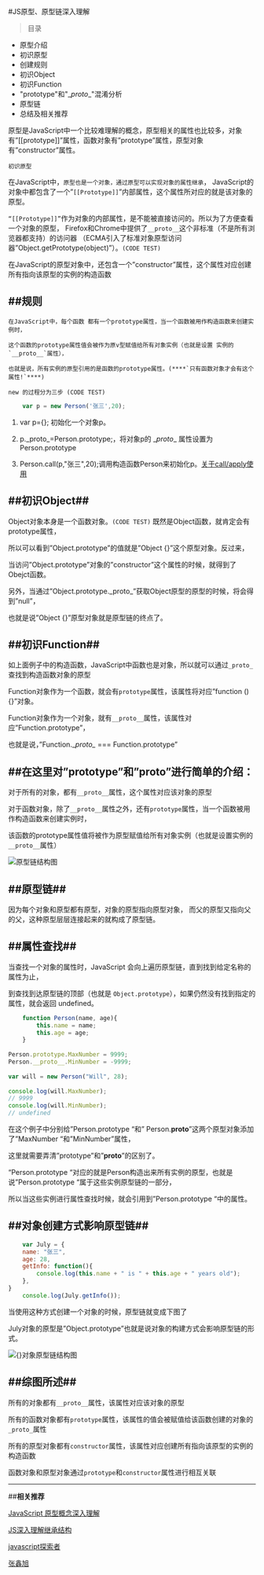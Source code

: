 #JS原型、原型链深入理解

> 目录

* 原型介绍
* 初识原型
* 创建规则
* 初识Object
* 初识Function
* "prototype"和"\__proto__"混淆分析
* 原型链
* 总结及相关推荐

原型是JavaScript中一个比较难理解的概念，原型相关的属性也比较多，对象有”[[prototype]]”属性，函数对象有”prototype”属性，原型对象有”constructor”属性。

`初识原型`

在JavaScript中，`原型也是一个对象，通过原型可以实现对象的属性继承`，
JavaScript的对象中都包含了一个”`[[Prototype]]`”内部属性，这个属性所对应的就是该对象的原型。

`“[[Prototype]]”`作为对象的内部属性，是不能被直接访问的。所以为了方便查看一个对象的原型，
Firefox和Chrome中提供了`__proto__`这个非标准（不是所有浏览器都支持）的访问器
（ECMA引入了标准对象原型访问器”Object.getPrototype(object)”）。`(CODE TEST)`

在JavaScript的原型对象中，还包含一个”constructor”属性，这个属性对应创建所有指向该原型的实例的构造函数

##__规则__
---
    在JavaScript中，每个函数 都有一个prototype属性，当一个函数被用作构造函数来创建实例时，

    这个函数的prototype属性值会被作为原v型赋值给所有对象实例（也就是设置 实例的`__proto__`属性），

    也就是说，所有实例的原型引用的是函数的prototype属性。(****`只有函数对象才会有这个属性!`****)

`new 的过程分为三步 (CODE TEST)`

```javascript
    var p = new Person('张三',20);
```
1. var p={}; 初始化一个对象p。  

2. p.\_proto\_=Person.prototype;，将对象p的 \__proto__ 属性设置为 Person.prototype

3. Person.call(p,"张三",20);调用构造函数Person来初始化p。[关于call/apply使用](http://www.108js.com/article/article1/10325.html?id=2246 'call/apply方法的使用讲解')
                       

##初识Object##
---
Object对象本身是一个函数对象。`(CODE TEST)` 既然是Object函数，就肯定会有prototype属性，

所以可以看到”Object.prototype”的值就是”Object {}”这个原型对象。反过来，

当访问”Object.prototype”对象的”constructor”这个属性的时候，就得到了Obejct函数。

另外，当通过”Object.prototype.\_proto_”获取Object原型的原型的时候，将会得到”null”，

也就是说”Object {}”原型对象就是原型链的终点了。

##初识Function##
---
如上面例子中的构造函数，JavaScript中函数也是对象，所以就可以通过`_proto_`查找到构造函数对象的原型

Function对象作为一个函数，就会有`prototype`属性，该属性将对应”function () {}”对象。

Function对象作为一个对象，就有`__proto__`属性，该属性对应”Function.prototype”，

也就是说，”Function.\__proto\__ === Function.prototype”



##在这里对”prototype”和”__proto__”进行简单的介绍：
---
对于所有的对象，都有`__proto__`属性，这个属性对应该对象的原型

对于函数对象，除了`__proto__`属性之外，还有`prototype`属性，当一个函数被用作构造函数来创建实例时，

该函数的prototype属性值将被作为原型赋值给所有对象实例（也就是设置实例的`__proto__`属性）


![](http://s3.51cto.com/wyfs02/M00/75/71/wKiom1Y5Z6-znxFpAAJXoj1qs6I106.jpg '原型链结构图')

##**原型链**##
---

因为每个对象和原型都有原型，对象的原型指向原型对象，
而父的原型又指向父的父，这种原型层层连接起来的就构成了原型链。

##**属性查找**##
---

当查找一个对象的属性时，JavaScript 会向上遍历原型链，直到找到给定名称的属性为止，

到查找到达原型链的顶部（也就是 `Object.prototype`），如果仍然没有找到指定的属性，就会返回 undefined。

```javascript
    function Person(name, age){ 
        this.name = name; 
        this.age = age; 
    } 
 
Person.prototype.MaxNumber = 9999; 
Person.__proto__.MinNumber = -9999; 
 
var will = new Person("Will", 28); 
 
console.log(will.MaxNumber); 
// 9999 
console.log(will.MinNumber); 
// undefined 
```

在这个例子中分别给”Person.prototype “和” Person.__proto__”这两个原型对象添加了”MaxNumber “和”MinNumber”属性，

这里就需要弄清”prototype”和”__proto__”的区别了。

“Person.prototype “对应的就是Person构造出来所有实例的原型，也就是说”Person.prototype “属于这些实例原型链的一部分，

所以当这些实例进行属性查找时候，就会引用到”Person.prototype “中的属性。


##**对象创建方式影响原型链**##
---
```javascript
    var July = { 
    name: "张三", 
    age: 28, 
    getInfo: function(){ 
        console.log(this.name + " is " + this.age + " years old"); 
    }, 
} 
    console.log(July.getInfo()); 
```
当使用这种方式创建一个对象的时候，原型链就变成下图了

July对象的原型是”Object.prototype”也就是说对象的构建方式会影响原型链的形式。

![](http://s1.51cto.com/wyfs02/M01/75/6F/wKioL1Y5Z_TQmz04AADKZF3NiH4003.jpg '{}对象原型链结构图')


##**综图所述**##
---
所有的对象都有`__proto__`属性，该属性对应该对象的原型

所有的函数对象都有`prototype`属性，该属性的值会被赋值给该函数创建的对象的`_proto_`属性

所有的原型对象都有`constructor`属性，该属性对应创建所有指向该原型的实例的构造函数

函数对象和原型对象通过`prototype`和`constructor`属性进行相互关联

---


##__相关推荐__

[JavaScript 原型概念深入理解](http://developer.51cto.com/art/201511/496178.htm)

[JS深入理解继承结构](http://www.108js.com/article/article1/10345.html?id=2535)

[javascript探索者](http://www.108js.com/)

[张鑫旭](http://www.zhangxinxu.com/wordpress/)








